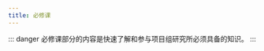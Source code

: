 ```yaml
---
title: 必修课
---
```

::: danger
必修课部分的内容是快速了解和参与项目组研究所必须具备的知识。
:::

<AutoCatalog base='/technology' />
